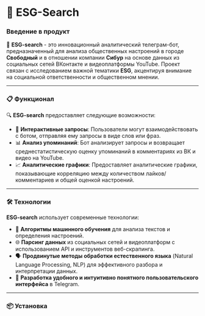 # 🌟 ESG-Search

### Введение в продукт

🌱 **ESG-search** - это инновационный аналитический телеграм-бот, предназначенный для анализа общественных настроений в городе **Свободный** и в отношении компании **Сибур** на основе данных из социальных сетей ВКонтакте и видеоплатформы YouTube. Проект связан с исследованием важной тематики **ESG**, акцентируя внимание на социальной ответственности и общественном мнении.

---

### 📋 Функционал

🔍 **ESG-search** предоставляет следующие возможности:

- 📲 **Интерактивные запросы**: Пользователи могут взаимодействовать с ботом, отправляя ему запросы в виде слов или фраз.
- 📊 **Анализ упоминаний**: Бот анализирует запросы и возвращает среднестатистическую оценку упоминаний в комментариях из ВК и видео на YouTube.
- 📈 **Аналитические графики**: Предоставляет аналитические графики, показывающие корреляцию между количеством лайков/комментариев и общей оценкой настроений.

---

### 🛠️ Технологии

**ESG-search** использует современные технологии:

- 🤖 **Алгоритмы машинного обучения** для анализа текстов и определения настроений.
- 🌐 **Парсинг данных** из социальных сетей и видеоплатформ с использованием API и инструментов веб-скрапинга.
- 🗣️ **Продвинутые методы обработки естественного языка** (Natural Language Processing, NLP) для эффективного разбора и интерпретации данных.
- 📱 **Разработка удобного и интуитивно понятного пользовательского интерфейса** в Telegram.

---

### 📦 Установка

